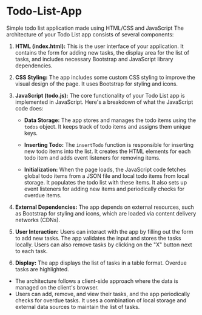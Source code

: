 # Todo-List-App
Simple todo list application made using HTML/CSS and JavaScript
The architecture of your Todo List app consists of several components:

1. **HTML (index.html):** This is the user interface of your application. It contains the form for adding new tasks, the display area for the list of tasks, and includes necessary Bootstrap and JavaScript library dependencies.

2. **CSS Styling:** The app includes some custom CSS styling to improve the visual design of the page. It uses Bootstrap for styling and icons.

3. **JavaScript (todo.js):** The core functionality of your Todo List app is implemented in JavaScript. Here's a breakdown of what the JavaScript code does:

   - **Data Storage:** The app stores and manages the todo items using the `todos` object. It keeps track of todo items and assigns them unique keys.

   - **Inserting Todo:** The `insertTodo` function is responsible for inserting new todo items into the list. It creates the HTML elements for each todo item and adds event listeners for removing items.

   - **Initialization:** When the page loads, the JavaScript code fetches global todo items from a JSON file and local todo items from local storage. It populates the todo list with these items. It also sets up event listeners for adding new items and periodically checks for overdue items.

4. **External Dependencies:** The app depends on external resources, such as Bootstrap for styling and icons, which are loaded via content delivery networks (CDNs).

5. **User Interaction:** Users can interact with the app by filling out the form to add new tasks. The app validates the input and stores the tasks locally. Users can also remove tasks by clicking on the "X" button next to each task.

6. **Display:** The app displays the list of tasks in a table format. Overdue tasks are highlighted.

- The architecture follows a client-side approach where the data is managed on the client's browser. 
 - Users can add, remove, and view their tasks, and the app periodically checks for overdue tasks. It uses a combination of local storage and external data sources to maintain the list of tasks.
